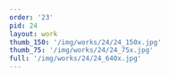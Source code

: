 ```yaml
---
order: '23'
pid: 24
layout: work
thumb_150: '/img/works/24/24_150x.jpg'
thumb_75: '/img/works/24/24_75x.jpg'
full: '/img/works/24/24_640x.jpg'
---
```


